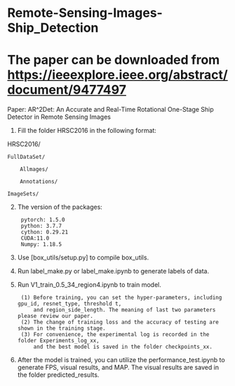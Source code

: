 # Remote-Sensing-Images-Ship_Detection
# The paper can be downloaded from https://ieeexplore.ieee.org/abstract/document/9477497
Paper: AR^2Det: An Accurate and Real-Time Rotational One-Stage Ship Detector in Remote Sensing Images


1. Fill the folder  HRSC2016 in the following format:

HRSC2016/

	FullDataSet/

		Allmages/
		
		Annotations/
		
	ImageSets/ 

2. The version of the packages:
	
		pytorch: 1.5.0
		python: 3.7.7
		cython: 0.29.21
		CUDA:11.0
		Numpy: 1.18.5

3. Use [box_utils/setup.py] to compile box_utils.

4. Run label_make.py or label_make.ipynb to generate labels of data.

5. Run V1_train_0.5_34_region4.ipynb to train model.

		(1) Before training, you can set the hyper-parameters, including gpu_id, resnet_type, threshold t, 
			and region_side_length. The meaning of last two parameters please review our paper.
		(2) The change of training loss and the accuracy of testing are shown in the training stage.
		(3) For convenience, the experimental log is recorded in the folder Experiments_log_xx, 
			and the best model is saved in the folder checkpoints_xx.

6. After the model is trained, you can utilize the performance_test.ipynb to generate FPS, visual results, and MAP.
		The visual results are saved in the folder predicted_results.
